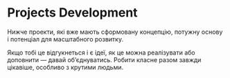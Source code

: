 # Projects Development

Нижче проекти, які вже мають сформовану концепцію, потужну основу і потенціал для масштабного розвитку.

Якщо тобі це відгукнеться і є ідеї, як це можна реалізувати або доповнити — давай об’єднуватись. Робити класне разом завжди цікавіше, особливо з крутими людьми.